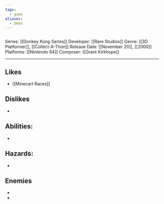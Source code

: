 ```yaml
---
tags:
  - game
aliases:
  - DK64
---
```

<img src="">

Series: [[Donkey Kong Series]]
Developer: [[Rare Studios]]
Genre: [[3D Platformer]], [[Collect-A-Thon]]
Release Date: [[November 20]], [[2000]]
Platforms: [[Nintendo 64]]
Composer: [[Grant Kirkhope]]

----


## Likes
* [[Minecart Races]]

## Dislikes
* 

## Abilities:
* 

## Hazards:
* 

## Enemies
* 


* 